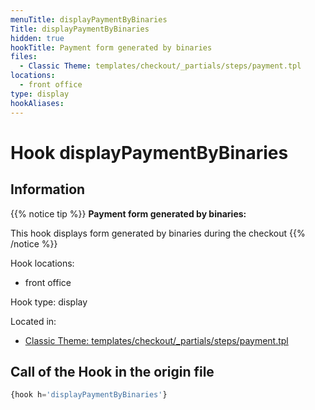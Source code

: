 ```yaml
---
menuTitle: displayPaymentByBinaries
Title: displayPaymentByBinaries
hidden: true
hookTitle: Payment form generated by binaries
files:
  - Classic Theme: templates/checkout/_partials/steps/payment.tpl
locations:
  - front office
type: display
hookAliases:
---
```


# Hook displayPaymentByBinaries

## Information

{{% notice tip %}}
**Payment form generated by binaries:** 

This hook displays form generated by binaries during the checkout
{{% /notice %}}

Hook locations: 
  - front office

Hook type: display

Located in: 
  - [Classic Theme: templates/checkout/_partials/steps/payment.tpl](https://github.com/PrestaShop/classic-theme/blob/develop/templates/checkout/_partials/steps/payment.tpl)

## Call of the Hook in the origin file

```php
{hook h='displayPaymentByBinaries'}
```